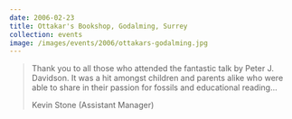 ```yaml
---
date: 2006-02-23
title: Ottakar's Bookshop, Godalming, Surrey
collection: events
image: /images/events/2006/ottakars-godalming.jpg
---
```


> Thank you to all those who attended the fantastic talk by Peter J. Davidson. It was a hit amongst children and parents alike who were able to share in their passion for fossils and educational reading...
> 
> <footer>Kevin Stone (Assistant Manager)</footer>
